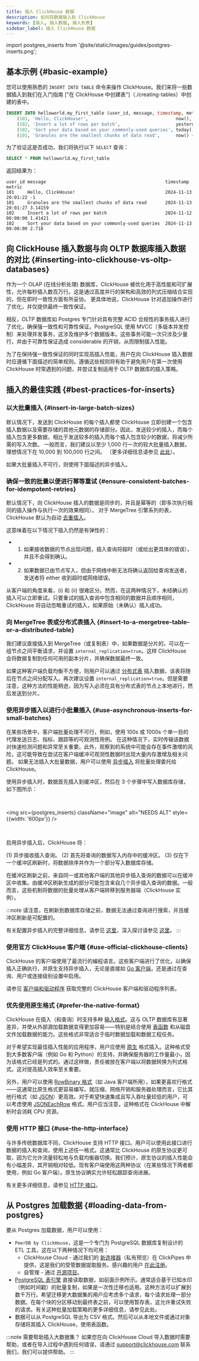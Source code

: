 ```yaml
---
title: 插入 ClickHouse 数据
description: 如何将数据插入到 ClickHouse
keywords: [插入, 插入数据, 插入到表]
sidebar_label: 插入 ClickHouse 数据
---
```


import postgres_inserts from '@site/static/images/guides/postgres-inserts.png';

## 基本示例 {#basic-example}

您可以使用熟悉的 `INSERT INTO TABLE` 命令来操作 ClickHouse。我们来将一些数据插入到我们在入门指南 ["在 ClickHouse 中创建表"]（./creating-tables）中创建的表中。

```sql
INSERT INTO helloworld.my_first_table (user_id, message, timestamp, metric) VALUES
    (101, 'Hello, ClickHouse!',                                 now(),       -1.0    ),
    (102, 'Insert a lot of rows per batch',                     yesterday(), 1.41421 ),
    (102, 'Sort your data based on your commonly-used queries', today(),     2.718   ),
    (101, 'Granules are the smallest chunks of data read',      now() + 5,   3.14159 )
```

为了验证这是否成功，我们将执行以下 `SELECT` 查询：

```sql
SELECT * FROM helloworld.my_first_table
```

返回结果为：

```response
user_id message                                             timestamp           metric
101	    Hello, ClickHouse!	                                2024-11-13 20:01:22	-1
101	    Granules are the smallest chunks of data read	    2024-11-13 20:01:27	3.14159
102	    Insert a lot of rows per batch	                    2024-11-12 00:00:00	1.41421
102	    Sort your data based on your commonly-used queries	2024-11-13 00:00:00	2.718
```

## 向 ClickHouse 插入数据与向 OLTP 数据库插入数据的对比 {#inserting-into-clickhouse-vs-oltp-databases}

作为一个 OLAP (在线分析处理) 数据库，ClickHouse 被优化用于高性能和可扩展性，允许每秒插入数百万行。这是通过高度并行的架构和高效的列式压缩结合实现的，但在即时一致性方面有所妥协。
更具体地说，ClickHouse 针对追加操作进行了优化，并仅提供最终一致性保证。

相反，OLTP 数据库如 Postgres 专门针对具有完整 ACID 合规性的事务插入进行了优化，确保强一致性和可靠性保证。PostgreSQL 使用 MVCC（多版本并发控制）来处理并发事务，这涉及维护多个数据版本。这些事务可能一次只涉及少量行，并由于可靠性保证造成 considerable 的开销，从而限制插入性能。

为了在保持强一致性保证的同时实现高插入性能，用户在向 ClickHouse 插入数据时应遵循下面描述的简单规则。遵循这些规则将有助于避免用户在第一次使用 ClickHouse 时常遇到的问题，并尝试复制适用于 OLTP 数据库的插入策略。

## 插入的最佳实践 {#best-practices-for-inserts}

### 以大批量插入 {#insert-in-large-batch-sizes}

默认情况下，发送到 ClickHouse 的每个插入都使 ClickHouse 立即创建一个包含插入数据以及需要存储的其他元数据的存储部分。因此，发送较少的插入，而每个插入包含更多数据，相比于发送较多的插入而每个插入包含较少的数据，将减少所需的写入次数。
一般而言，我们建议以至少 1,000 行一次的较大批量插入数据，理想情况下在 10,000 到 100,000 行之间。
（更多详细信息请参见 [此处](https://clickhouse.com/blog/asynchronous-data-inserts-in-clickhouse#data-needs-to-be-batched-for-optimal-performance)）。

如果大批量插入不可行，则使用下面描述的异步插入。

### 确保一致的批量以便进行幂等重试 {#ensure-consistent-batches-for-idempotent-retries}

默认情况下，向 ClickHouse 插入的数据是同步的，并且是幂等的（即多次执行相同的插入操作与执行一次的效果相同）。
对于 MergeTree 引擎系列的表，ClickHouse 默认为自动 [去重插入](https://clickhouse.com/blog/common-getting-started-issues-with-clickhouse#5-deduplication-at-insert-time)。

这意味着在以下情况下插入仍然是有弹性的：

- 1. 如果接收数据的节点出现问题，插入查询将超时（或给出更具体的错误），并且不会得到确认。
- 2. 如果数据已由节点写入，但由于网络中断无法将确认返回给查询发送者，发送者将 either 收到超时或网络错误。

从客户端的角度来看，(i) 和 (ii) 很难区分。然而，在这两种情况下，未经确认的插入可以立即重试。只要重试的插入查询中包含相同的数据并且顺序相同，ClickHouse 将自动忽略重试的插入，如果原始（未确认）插入成功。

### 向 MergeTree 表或分布式表插入 {#insert-to-a-mergetree-table-or-a-distributed-table}

我们建议直接插入到 MergeTree（或复制表）中，如果数据是分片的，可以在一组节点之间平衡请求，并设置 `internal_replication=true`。这样 ClickHouse 会将数据复制到任何可用的副本分片，并确保数据最终一致。

如果这种客户端负载均衡不方便，则用户可以通过 [分布式表](/engines/table-engines/special/distributed) 插入数据，该表将随后在节点之间分配写入。再次建议设置 `internal_replication=true`。但是需要注意，这种方法的性能稍逊，因为写入必须在具有分布式表的节点上本地进行，然后发送到分片。

### 使用异步插入以进行小批量插入 {#use-asynchronous-inserts-for-small-batches}

在某些场景中，客户端批量处理不可行，例如，使用 100s 或 1000s 个单一目的代理发送日志、指标、跟踪等的可观测性用例。
在这种情况下，实时传输该数据对快速检测问题和异常至关重要。此外，观察到的系统中可能会存在事件激增的风险，这可能导致在尝试在客户端缓冲可观测性数据时出现大量内存激增及相关问题。
如果无法插入大批量数据，用户可以使用 [异步插入](/cloud/bestpractices/asynchronous-inserts) 将批量处理委托给 ClickHouse。

使用异步插入时，数据首先插入到缓冲区，然后在 3 个步骤中写入数据库存储，如下图所示：

<br />

<img src={postgres_inserts}
     className="image"
     alt="NEEDS ALT"
     style={{width: '600px'}}
/>

<br />

启用异步插入后，ClickHouse 将：

(1) 异步接收插入查询。
(2) 首先将查询的数据写入内存中的缓冲区。
(3) 仅在下一个缓冲区刷新时，将数据排序并作为一个部分写入数据库存储。

在缓冲区刷新之前，来自同一或其他客户端的其他异步插入查询的数据可以在缓冲区中收集。由缓冲区刷新生成的部分可能包含来自几个异步插入查询的数据。一般而言，这些机制将数据的批量处理从客户端转移到服务器端（ClickHouse 实例）。

:::note
请注意，在刷新到数据库存储之前，数据无法通过查询进行搜索，并且缓冲区刷新是可配置的。

有关配置异步插入的完整详细信息，请参见 [这里](/optimize/asynchronous-inserts#enabling-asynchronous-inserts)，深入探讨请参见 [这里](https://clickhouse.com/blog/asynchronous-data-inserts-in-clickhouse)。
:::

### 使用官方 ClickHouse 客户端 {#use-official-clickhouse-clients}

ClickHouse 的客户端使用了最流行的编程语言。这些客户端进行了优化，以确保插入正确执行，并原生支持异步插入，无论是直接如 [Go 客户端](/integrations/go#async-insert)，还是通过在查询、用户或连接级别设置中启用。

请参见 [客户端和驱动程序](/interfaces/cli) 获取完整的 ClickHouse 客户端和驱动程序列表。

### 优先使用原生格式 {#prefer-the-native-format}

ClickHouse 在插入（和查询）时支持多种 [输入格式](/interfaces/formats)。这与 OLTP 数据库有显著差异，并使从外部源加载数据变得更加容易——特别是结合使用 [表函数](/sql-reference/table-functions) 和从磁盘文件加载数据的能力。这些格式非常适合于临时数据加载和数据工程任务。

对于希望实现最佳插入性能的应用程序，用户应使用 [原生](/interfaces/formats/Native) 格式插入。这种格式受到大多数客户端（例如 Go 和 Python）的支持，并确保服务器的工作量最小，因为该格式已经是列式的。通过这样做，责任被放在客户端以将数据转换为列式格式。这对提高插入效率至关重要。

另外，用户可以使用 [RowBinary 格式](/interfaces/formats/RowBinary)（如 Java 客户端所用），如果更喜欢行格式——这通常比原生格式更容易编写。就压缩、网络开销和服务器处理而言，它比其他行格式（如 [JSON](/interfaces/formats/JSON)）更高效。对于希望快速集成且写入吞吐量较低的用户，可以考虑使用 [JSONEachRow](/interfaces/formats/JSONEachRow) 格式。用户应当注意，这种格式在 ClickHouse 中解析时会消耗 CPU 资源。

### 使用 HTTP 接口 {#use-the-http-interface}

与许多传统数据库不同，ClickHouse 支持 HTTP 接口。用户可以使用此接口进行数据的插入和查询，使用上述任一格式。这通常比 ClickHouse 的原生协议更可取，因为它允许流量轻松地与负载均衡器切换。我们预计，原生协议的插入性能会有小幅差异，其开销相对较低。现有客户端使用这两种协议（在某些情况下两者都使用，例如 Go 客户端）。原生协议确实允许轻松跟踪查询进展。

有关更多详细信息，请参见 [HTTP 接口](/interfaces/http)。

## 从 Postgres 加载数据 {#loading-data-from-postgres}

要从 Postgres 加载数据，用户可以使用：

- `PeerDB by ClickHouse`，这是一个专门为 PostgreSQL 数据库复制设计的 ETL 工具。这在以下两种情况下均可用：
  - ClickHouse Cloud - 通过我们的 [新连接器](/integrations/clickpipes/postgres)（私有预览）在 ClickPipes 中提供，这是我们的受管数据提取服务。感兴趣的用户 [在此注册](https://clickpipes.peerdb.io/)。
  - 自管理 - 通过 [开源项目](https://github.com/PeerDB-io/peerdb)。
- [PostgreSQL 表引擎](/integrations/postgresql#using-the-postgresql-table-engine) 直接读取数据，如前面示例所示。通常适合基于已知水印（例如时间戳）的批量复制，如果是一次性迁移也适用。这种方法可以扩展到数千万行。希望迁移更大数据集的用户应考虑多个请求，每个请求处理一部分数据。在每个块的分区移动到最终表之前，可以使用暂存表。这允许重试失败的请求。有关这种批量加载策略的更多详细信息，请参见此处。
- 数据可以从 PostgreSQL 导出为 CSV 格式。然后可以从本地文件或通过对象存储将其插入 ClickHouse，使用表函数。

:::note 需要帮助插入大数据集？
如果您在向 ClickHouse Cloud 导入数据时需要帮助，或者在导入过程中遇到任何错误，请通过 support@clickhouse.com 联系我们，我们可以提供帮助。
:::
